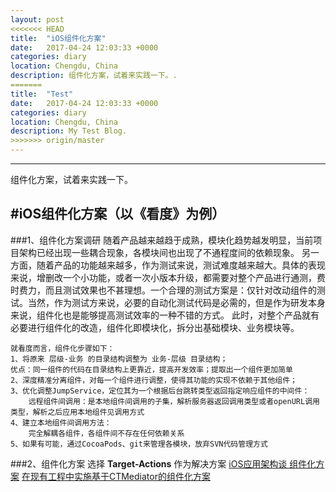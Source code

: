 ```yaml
---
layout: post
<<<<<<< HEAD
title:  "iOS组件化方案"
date:   2017-04-24 12:03:33 +0000
categories: diary
location: Chengdu, China
description: 组件化方案，试着来实践一下。.
=======
title:  "Test"
date:   2017-04-24 12:03:33 +0000
categories: diary
location: Chengdu, China
description: My Test Blog.
>>>>>>> origin/master
---
```

---
组件化方案，试着来实践一下。

#iOS组件化方案（以《看度》为例）
---
###1、组件化方案调研
随着产品越来越趋于成熟，模块化趋势越发明显，当前项目架构已经出现一些耦合现象，各模块间也出现了不通程度间的依赖现象。
另一方面，随着产品的功能越来越多，作为测试来说，测试难度越来越大。具体的表现来说，增删改一个小功能，或者一次小版本升级，都需要对整个产品进行通测，费时费力，而且测试效果也不甚理想。一个合理的测试方案是：仅针对改动组件的测试。当然，作为测试方来说，必要的自动化测试代码是必需的，但是作为研发本身来说，组件化也是能够提高测试效率的一种不错的方式。
此时，对整个产品就有必要进行组件化的改造，组件化即模块化，拆分出基础模块、业务模块等。

	就看度而言，组件化步骤如下：
    1、将原来 层级-业务 的目录结构调整为 业务-层级 目录结构；
    优点：同一组件的代码在目录结构上更靠近，提高开发效率；提取出一个组件更加简单
    2、深度精准分离组件，对每一个组件进行调整，使得其功能的实现不依赖于其他组件；
    3、优化调整JumpService，定位其为一个根据后台跳转类型返回指定响应组件的中间件：
    	远程组件间调用：是本地组件间调用的子集，解析服务器返回调用类型或者openURL调用类型，解析之后应用本地组件见调用方式
    4、建立本地组件间调用方法：
    	完全解耦各组件，各组件间不存在任何依赖关系
    5、如果有可能，通过CocoaPods、git来管理各模块，放弃SVN代码管理方式

###2、组件化方案
选择 **Target-Actions** 作为解决方案
[iOS应用架构谈 组件化方案](https://casatwy.com/iOS-Modulization.html)
[在现有工程中实施基于CTMediator的组件化方案](https://casatwy.com/modulization_in_action.html)